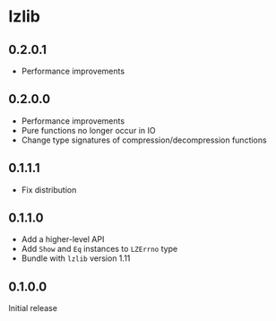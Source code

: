 # lzlib

## 0.2.0.1

  * Performance improvements

## 0.2.0.0

  * Performance improvements
  * Pure functions no longer occur in IO
  * Change type signatures of compression/decompression functions

## 0.1.1.1

  * Fix distribution

## 0.1.1.0

  * Add a higher-level API
  * Add `Show` and `Eq` instances to `LZErrno` type
  * Bundle with `lzlib` version 1.11

## 0.1.0.0

Initial release
